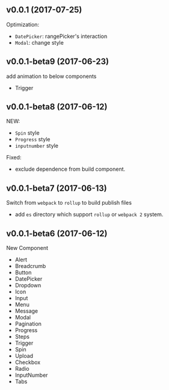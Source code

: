## v0.0.1 (2017-07-25)

Optimization:
- `DatePicker`:  rangePicker's interaction
- `Modal`: change style

## v0.0.1-beta9 (2017-06-23)

add animation to below components
- Trigger

## v0.0.1-beta8 (2017-06-12)

NEW:
- `Spin` style
- `Progress` style
- `inputnumber` style

Fixed:
  - exclude dependence from build component.


## v0.0.1-beta7 (2017-06-13)

Switch from `webpack` to `rollup` to build publish files
- add `es` directory which support `rollup` or `webpack 2` system.

## v0.0.1-beta6 (2017-06-12)

New Component
- Alert
- Breadcrumb
- Button
- DatePicker
- Dropdown
- Icon
- Input
- Menu
- Message
- Modal
- Pagination
- Progress
- Steps
- Trigger
- Spin
- Upload
- Checkbox
- Radio
- InputNumber
- Tabs